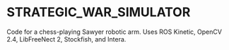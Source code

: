 # STRATEGIC_WAR_SIMULATOR
Code for a chess-playing Sawyer robotic arm. Uses ROS Kinetic, OpenCV 2.4, LibFreeNect 2, Stockfish, and Intera. 
